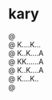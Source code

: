 # kary

@ <br/>
@ K....K...<br/>
@ K..K....A<br/>
@ KK......A<br/>
@ K..K....A<br/>
@ K....K..<br/>
@ <br/>

<!--
@ ......
@ K..K..@   @@   @ @
@ K.K..A @  @ @  @ @
@ KK...A@@  @@   @ @
@ K.K..A @  @ @   @
@ K..K.@ @  @ @   @
@ .....
-->

